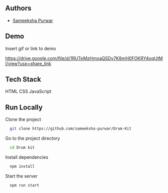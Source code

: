 
## Authors

- [Sameeksha Purwar](https://github.com/sameeksha-purwar)


## Demo

Insert gif or link to demo

https://drive.google.com/file/d/1RUTeMzHmxaQSDv7K8mH0FOKRY4oqUtMl/view?usp=share_link
## Tech Stack

HTML
CSS
JavaScript


## Run Locally

Clone the project

```bash
  git clone https://github.com/sameeksha-purwar/Drum-Kit
```

Go to the project directory

```bash
  cd Drum kit
```

Install dependencies

```bash
  npm install
```

Start the server

```bash
  npm run start
```

